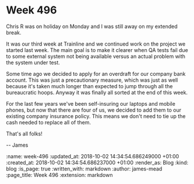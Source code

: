 Week 496
========

Chris R was on holiday on Monday and I was still away on my extended break.

It was our third week at Trainline and we continued work on the project we started last week. The main goal is to make it clearer when QA tests fail due to some external system not being available versus an actual problem with the system under test.

Some time ago we decided to apply for an overdraft for our company bank account. This was just a precautionary measure, which was just as well because it's taken much longer than expected to jump through all the bureaucratic hoops. Anyway it was finally all sorted at the end of this week.

For the last few years we've been self-insuring our laptops and mobile phones, but now that there are four of us, we decided to add them to our existing company insurance policy. This means we don't need to tie up the cash needed to replace all of them.

That's all folks!

-- James

:name: week-496
:updated_at: 2018-10-02 14:34:54.686249000 +01:00
:created_at: 2018-10-02 14:34:54.686237000 +01:00
:render_as: Blog
:kind: blog
:is_page: true
:written_with: markdown
:author: james-mead
:page_title: Week 496
:extension: markdown
